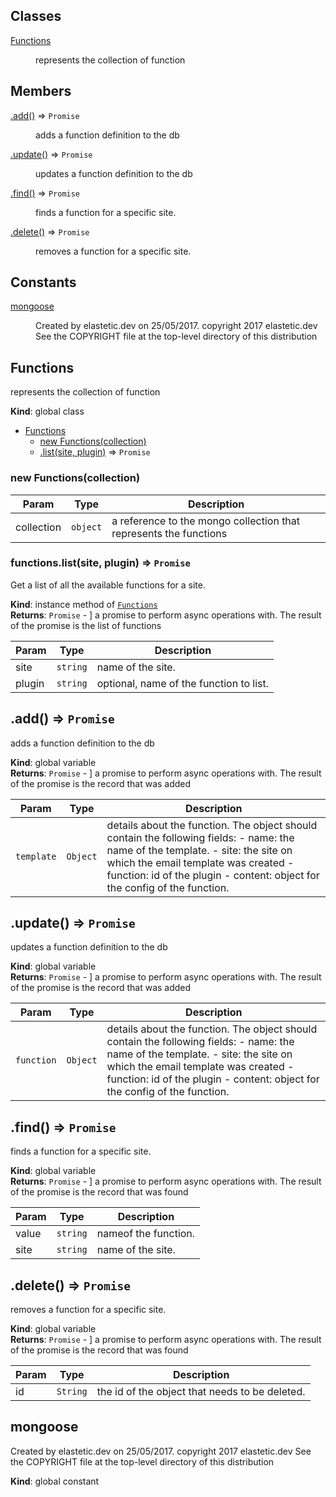## Classes

<dl>
<dt><a href="#Functions">Functions</a></dt>
<dd><p>represents the collection of function</p>
</dd>
</dl>

## Members

<dl>
<dt><a href="#.add_new">.add()</a> ⇒ <code>Promise</code></dt>
<dd><p>adds a function definition to the db</p>
</dd>
<dt><a href="#.update_new">.update()</a> ⇒ <code>Promise</code></dt>
<dd><p>updates a function definition to the db</p>
</dd>
<dt><a href="#.find_new">.find()</a> ⇒ <code>Promise</code></dt>
<dd><p>finds a function for a specific site.</p>
</dd>
<dt><a href="#.delete_new">.delete()</a> ⇒ <code>Promise</code></dt>
<dd><p>removes a function for a specific site.</p>
</dd>
</dl>

## Constants

<dl>
<dt><a href="#mongoose">mongoose</a></dt>
<dd><p>Created by elastetic.dev on 25/05/2017.
copyright 2017 elastetic.dev
See the COPYRIGHT file at the top-level directory of this distribution</p>
</dd>
</dl>

<a name="Functions"></a>

## Functions
represents the collection of function

**Kind**: global class  

* [Functions](#Functions)
    * [new Functions(collection)](#new_Functions_new)
    * [.list(site, plugin)](#Functions+list) ⇒ <code>Promise</code>

<a name="new_Functions_new"></a>

### new Functions(collection)

| Param | Type | Description |
| --- | --- | --- |
| collection | <code>object</code> | a reference to the mongo collection that represents the functions |

<a name="Functions+list"></a>

### functions.list(site, plugin) ⇒ <code>Promise</code>
Get a list of all the available functions for a site.

**Kind**: instance method of [<code>Functions</code>](#Functions)  
**Returns**: <code>Promise</code> - ] a promise to perform async operations with. The result of the promise is the list of functions  

| Param | Type | Description |
| --- | --- | --- |
| site | <code>string</code> | name of the site. |
| plugin | <code>string</code> | optional, name of the function to list. |

<a name=".add_new"></a>

## .add() ⇒ <code>Promise</code>
adds a function definition to the db

**Kind**: global variable  
**Returns**: <code>Promise</code> - ] a promise to perform async operations with. The result of the promise is the record thatwas added  

| Param | Type | Description |
| --- | --- | --- |
| `template` | <code>Object</code> | details about the function. The object should contain the following fields: 	- name: the name of the template. 	- site: the site on which the email template was created 	- function: id of the plugin 	- content: object for the config of the function. |

<a name=".update_new"></a>

## .update() ⇒ <code>Promise</code>
updates a function definition to the db

**Kind**: global variable  
**Returns**: <code>Promise</code> - ] a promise to perform async operations with. The result of the promise is the record thatwas added  

| Param | Type | Description |
| --- | --- | --- |
| `function` | <code>Object</code> | details about the function. The object should contain the following fields: 	- name: the name of the template. 	- site: the site on which the email template was created 	- function: id of the plugin 	- content: object for the config of the function. |

<a name=".find_new"></a>

## .find() ⇒ <code>Promise</code>
finds a function for a specific site.

**Kind**: global variable  
**Returns**: <code>Promise</code> - ] a promise to perform async operations with. The result of the promise is the record thatwas found  

| Param | Type | Description |
| --- | --- | --- |
| value | <code>string</code> | nameof the function. |
| site | <code>string</code> | name of the site. |

<a name=".delete_new"></a>

## .delete() ⇒ <code>Promise</code>
removes a function for a specific site.

**Kind**: global variable  
**Returns**: <code>Promise</code> - ] a promise to perform async operations with. The result of the promise is the record thatwas found  

| Param | Type | Description |
| --- | --- | --- |
| id | <code>String</code> | the id of the object that needs to be deleted. |

<a name="mongoose"></a>

## mongoose
Created by elastetic.dev on 25/05/2017.
copyright 2017 elastetic.dev
See the COPYRIGHT file at the top-level directory of this distribution

**Kind**: global constant  
